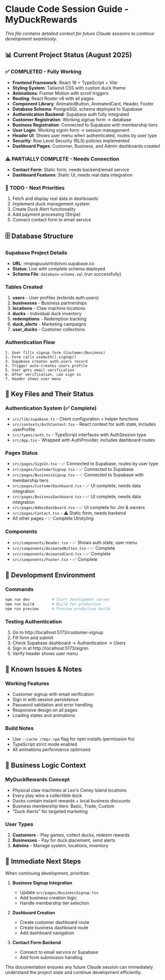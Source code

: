 # Claude Code Session Guide - MyDuckRewards

*This file contains detailed context for future Claude sessions to continue development seamlessly.*

## 📊 Current Project Status (August 2025)

### ✅ COMPLETED - Fully Working
- **Frontend Framework**: React 18 + TypeScript + Vite
- **Styling System**: Tailwind CSS with custom duck theme
- **Animations**: Framer Motion with scroll triggers
- **Routing**: React Router v6 with all pages
- **Component Library**: AnimatedButton, AnimatedCard, Header, Footer
- **Database Schema**: PostgreSQL schema deployed to Supabase
- **Authentication Backend**: Supabase auth fully integrated
- **Customer Registration**: Working signup form → database
- **Business Registration**: Connected to Supabase with membership tiers
- **User Login**: Working signin form → session management
- **Header UI**: Shows user menu when authenticated, routes by user type
- **Security**: Row Level Security (RLS) policies implemented
- **Dashboard Pages**: Customer, Business, and Admin dashboards created

### ⚠️ PARTIALLY COMPLETE - Needs Connection
- **Contact Form**: Static form, needs backend/email service
- **Dashboard Features**: Static UI, needs real data integration

### 🔄 TODO - Next Priorities
1. Fetch and display real data in dashboards
2. Implement duck management system
3. Create Duck Alert functionality
4. Add payment processing (Stripe)
5. Connect contact form to email service

## 🗄️ Database Structure

### Supabase Project Details
- **URL**: rmqnqpuuisirtrdxtvni.supabase.co
- **Status**: Live with complete schema deployed
- **Schema File**: `database-schema.sql` (run successfully)

### Tables Created
1. **users** - User profiles (extends auth.users)
2. **businesses** - Business partnerships 
3. **locations** - Claw machine locations
4. **ducks** - Individual duck inventory
5. **redemptions** - Redemption tracking
6. **duck_alerts** - Marketing campaigns
7. **user_ducks** - Customer collections

### Authentication Flow
```
1. User fills signup form (Customer/Business)
2. Form calls useAuth().signUp()
3. Supabase creates auth.users record
4. Trigger auto-creates users profile
5. User gets email verification
6. After verification, can sign in
7. Header shows user menu
```

## 🧩 Key Files and Their Status

### Authentication System (✅ Complete)
- `src/lib/supabase.ts` - Client configuration + helper functions
- `src/contexts/AuthContext.tsx` - React context for auth state, includes userProfile
- `src/types/auth.ts` - TypeScript interfaces with AuthSession type
- `src/App.tsx` - Wrapped with AuthProvider, includes dashboard routes

### Pages Status
- `src/pages/SignIn.tsx` - ✅ Connected to Supabase, routes by user type
- `src/pages/CustomerSignup.tsx` - ✅ Connected to Supabase  
- `src/pages/BusinessSignup.tsx` - ✅ Connected to Supabase with membership tiers
- `src/pages/CustomerDashboard.tsx` - ✅ UI complete, needs data integration
- `src/pages/BusinessDashboard.tsx` - ✅ UI complete, needs data integration
- `src/pages/AdminDashboard.tsx` - ✅ UI complete for Jim & owners
- `src/pages/Contact.tsx` - ⚠️ Static form, needs backend
- All other pages - ✅ Complete UI/styling

### Components
- `src/components/Header.tsx` - ✅ Shows auth state, user menu
- `src/components/AnimatedButton.tsx` - ✅ Complete
- `src/components/AnimatedCard.tsx` - ✅ Complete
- `src/components/Footer.tsx` - ✅ Complete

## 🔧 Development Environment

### Commands
```bash
npm run dev          # Start development server
npm run build        # Build for production
npm run preview      # Preview production build
```

### Testing Authentication
1. Go to http://localhost:5173/customer-signup
2. Fill form and submit
3. Check Supabase dashboard → Authentication → Users
4. Sign in at http://localhost:5173/signin
5. Verify header shows user menu

## 🚨 Known Issues & Notes

### Working Features
- Customer signup with email verification
- Sign in with session persistence
- Password validation and error handling
- Responsive design on all pages
- Loading states and animations

### Build Notes
- Use `--cache /tmp/.npm` flag for npm installs (permission fix)
- TypeScript strict mode enabled
- All animations performance optimized

## 📝 Business Logic Context

### MyDuckRewards Concept
- Physical claw machines at Leo's Coney Island locations
- Every play wins a collectible duck
- Ducks contain instant rewards + local business discounts
- Business membership tiers: Basic, Trade, Custom
- "Duck Alerts" for targeted marketing

### User Types
1. **Customers** - Play games, collect ducks, redeem rewards
2. **Businesses** - Pay for duck placement, send alerts
3. **Admins** - Manage system, locations, inventory

## 🎯 Immediate Next Steps

When continuing development, prioritize:

1. **Business Signup Integration**
   - Update `src/pages/BusinessSignup.tsx`
   - Add business creation logic
   - Handle membership tier selection

2. **Dashboard Creation**  
   - Create customer dashboard route
   - Create business dashboard route
   - Add dashboard navigation

3. **Contact Form Backend**
   - Connect to email service or Supabase
   - Add form submission handling

This documentation ensures any future Claude session can immediately understand the project state and continue development efficiently.